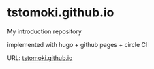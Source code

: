 # tstomoki.github.io
My introduction repository

implemented with hugo + github pages + circle CI

URL: [tstomoki.github.io](http://tstomoki.github.io)